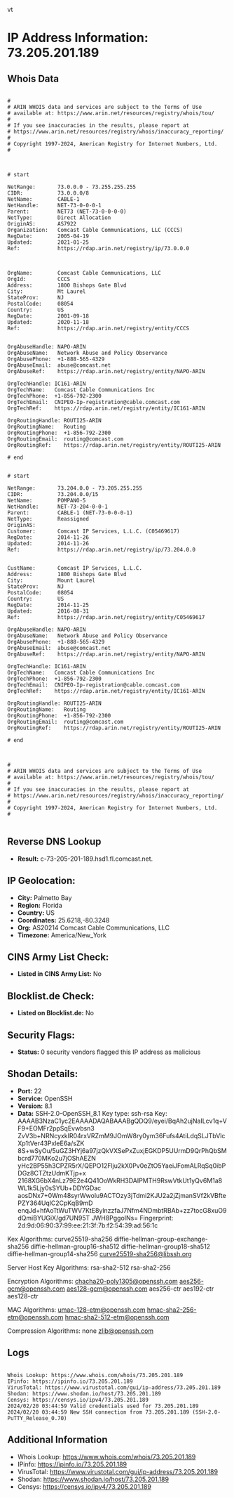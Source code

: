 vt
# IP Address Information: 73.205.201.189

## Whois Data
```

#
# ARIN WHOIS data and services are subject to the Terms of Use
# available at: https://www.arin.net/resources/registry/whois/tou/
#
# If you see inaccuracies in the results, please report at
# https://www.arin.net/resources/registry/whois/inaccuracy_reporting/
#
# Copyright 1997-2024, American Registry for Internet Numbers, Ltd.
#



# start

NetRange:       73.0.0.0 - 73.255.255.255
CIDR:           73.0.0.0/8
NetName:        CABLE-1
NetHandle:      NET-73-0-0-0-1
Parent:         NET73 (NET-73-0-0-0-0)
NetType:        Direct Allocation
OriginAS:       AS7922
Organization:   Comcast Cable Communications, LLC (CCCS)
RegDate:        2005-04-19
Updated:        2021-01-25
Ref:            https://rdap.arin.net/registry/ip/73.0.0.0



OrgName:        Comcast Cable Communications, LLC
OrgId:          CCCS
Address:        1800 Bishops Gate Blvd
City:           Mt Laurel
StateProv:      NJ
PostalCode:     08054
Country:        US
RegDate:        2001-09-18
Updated:        2020-11-18
Ref:            https://rdap.arin.net/registry/entity/CCCS


OrgAbuseHandle: NAPO-ARIN
OrgAbuseName:   Network Abuse and Policy Observance
OrgAbusePhone:  +1-888-565-4329 
OrgAbuseEmail:  abuse@comcast.net
OrgAbuseRef:    https://rdap.arin.net/registry/entity/NAPO-ARIN

OrgTechHandle: IC161-ARIN
OrgTechName:   Comcast Cable Communications Inc
OrgTechPhone:  +1-856-792-2300 
OrgTechEmail:  CNIPEO-Ip-registration@cable.comcast.com
OrgTechRef:    https://rdap.arin.net/registry/entity/IC161-ARIN

OrgRoutingHandle: ROUTI25-ARIN
OrgRoutingName:   Routing
OrgRoutingPhone:  +1-856-792-2300 
OrgRoutingEmail:  routing@comcast.com
OrgRoutingRef:    https://rdap.arin.net/registry/entity/ROUTI25-ARIN

# end


# start

NetRange:       73.204.0.0 - 73.205.255.255
CIDR:           73.204.0.0/15
NetName:        POMPANO-5
NetHandle:      NET-73-204-0-0-1
Parent:         CABLE-1 (NET-73-0-0-0-1)
NetType:        Reassigned
OriginAS:       
Customer:       Comcast IP Services, L.L.C. (C05469617)
RegDate:        2014-11-26
Updated:        2014-11-26
Ref:            https://rdap.arin.net/registry/ip/73.204.0.0


CustName:       Comcast IP Services, L.L.C.
Address:        1800 Bishops Gate Blvd
City:           Mount Laurel
StateProv:      NJ
PostalCode:     08054
Country:        US
RegDate:        2014-11-25
Updated:        2016-08-31
Ref:            https://rdap.arin.net/registry/entity/C05469617

OrgAbuseHandle: NAPO-ARIN
OrgAbuseName:   Network Abuse and Policy Observance
OrgAbusePhone:  +1-888-565-4329 
OrgAbuseEmail:  abuse@comcast.net
OrgAbuseRef:    https://rdap.arin.net/registry/entity/NAPO-ARIN

OrgTechHandle: IC161-ARIN
OrgTechName:   Comcast Cable Communications Inc
OrgTechPhone:  +1-856-792-2300 
OrgTechEmail:  CNIPEO-Ip-registration@cable.comcast.com
OrgTechRef:    https://rdap.arin.net/registry/entity/IC161-ARIN

OrgRoutingHandle: ROUTI25-ARIN
OrgRoutingName:   Routing
OrgRoutingPhone:  +1-856-792-2300 
OrgRoutingEmail:  routing@comcast.com
OrgRoutingRef:    https://rdap.arin.net/registry/entity/ROUTI25-ARIN

# end



#
# ARIN WHOIS data and services are subject to the Terms of Use
# available at: https://www.arin.net/resources/registry/whois/tou/
#
# If you see inaccuracies in the results, please report at
# https://www.arin.net/resources/registry/whois/inaccuracy_reporting/
#
# Copyright 1997-2024, American Registry for Internet Numbers, Ltd.
#


```
## Reverse DNS Lookup
- **Result:** c-73-205-201-189.hsd1.fl.comcast.net.

## IP Geolocation:
- **City:** Palmetto Bay
- **Region:** Florida
- **Country:** US
- **Coordinates:** 25.6218,-80.3248
- **Org:** AS20214 Comcast Cable Communications, LLC
- **Timezone:** America/New_York

## CINS Army List Check:
- **Listed in CINS Army List:** 
No

## Blocklist.de Check:
- **Listed on Blocklist.de:** 
No

## Security Flags:
- **Status:** 0 security vendors flagged this IP address as malicious

## Shodan Details:
- **Port:** 22
- **Service:** OpenSSH
- **Version:** 8.1
- **Data:** SSH-2.0-OpenSSH_8.1
Key type: ssh-rsa
Key: AAAAB3NzaC1yc2EAAAADAQABAAABgQDQ9/eyei/BqAh2ujNaILcv1q+VF9+EOMFr2ppSqEvwbsn3
ZvV3b+NRNcyxkIR04rxVRZmM9JOmW8ry0ym36Fufs4AtiLdqSLJTbVlcXp1tVer43PxleE6a/sZK
8S+wSyOu/5uGZ3HYj6a97jzQkVXSePxZuxjEGKDP5UUrmD9QrPhQbSMbcrd770MKo2u7jOShAEZN
yHc2BP55h3CPZR5rX/QEPO12Flju2kX0Pv0eZtO5YaeiJFomALRqSq0ibPDGz8CTZtzUdmKTjp+x
2168XG6bX4nLz79E2e4Q41OoWkRH3DAIPMTH9RswVtkUt1yQv6M1a8WL1k5Ljy0sSYUb+DDYGDac
aosDNx7+0Wm48syrWwolu9ACTOzy3jTdmi2KJU2a2jZjmanSVf2kVBftePZY364UqlC2CpKqB9mD
enqJd+hfAoTtWuTWV7KtE8ylnzzfaJ7Nfm4NDmbtRBAb+zz7tocG8xuO9dQmiBYUGiX/gd7UN95T
JWH8PggoINs=
Fingerprint: 2d:9d:06:90:37:99:ee:21:3f:7b:f2:54:39:ad:56:1c

Kex Algorithms:
	curve25519-sha256
	diffie-hellman-group-exchange-sha256
	diffie-hellman-group16-sha512
	diffie-hellman-group18-sha512
	diffie-hellman-group14-sha256
	curve25519-sha256@libssh.org

Server Host Key Algorithms:
	rsa-sha2-512
	rsa-sha2-256

Encryption Algorithms:
	chacha20-poly1305@openssh.com
	aes256-gcm@openssh.com
	aes128-gcm@openssh.com
	aes256-ctr
	aes192-ctr
	aes128-ctr

MAC Algorithms:
	umac-128-etm@openssh.com
	hmac-sha2-256-etm@openssh.com
	hmac-sha2-512-etm@openssh.com

Compression Algorithms:
	none
	zlib@openssh.com


## Logs
```

Whois Lookup: https://www.whois.com/whois/73.205.201.189
IPinfo: https://ipinfo.io/73.205.201.189
VirusTotal: https://www.virustotal.com/gui/ip-address/73.205.201.189
Shodan: https://www.shodan.io/host/73.205.201.189
Censys: https://censys.io/ipv4/73.205.201.189
2024/02/20 03:44:59 Valid credentials used for 73.205.201.189
2024/02/20 03:44:59 New SSH connection from 73.205.201.189 (SSH-2.0-PuTTY_Release_0.70)

```
## Additional Information
- Whois Lookup: https://www.whois.com/whois/73.205.201.189
- IPinfo: https://ipinfo.io/73.205.201.189
- VirusTotal: https://www.virustotal.com/gui/ip-address/73.205.201.189
- Shodan: https://www.shodan.io/host/73.205.201.189
- Censys: https://censys.io/ipv4/73.205.201.189

